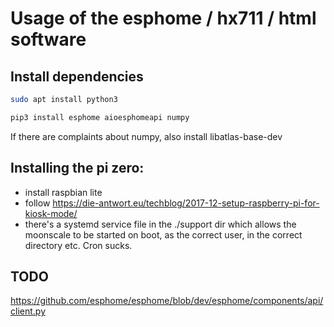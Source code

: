 # Usage of the esphome / hx711 / html software

## Install dependencies

```bash
sudo apt install python3 
```

```bash
pip3 install esphome aioesphomeapi numpy
```
If there are complaints about numpy, also install libatlas-base-dev


## Installing the pi zero:

- install raspbian lite
- follow https://die-antwort.eu/techblog/2017-12-setup-raspberry-pi-for-kiosk-mode/
- there's a systemd service file in the ./support dir which allows the moonscale to be started on boot, as the correct user, in the correct directory etc. Cron sucks.

## TODO

https://github.com/esphome/esphome/blob/dev/esphome/components/api/client.py
